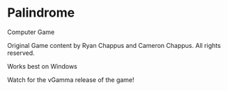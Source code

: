# Palindrome
Computer Game

Original Game content by Ryan Chappus and Cameron Chappus. All rights reserved.

Works best on Windows

Watch for the vGamma release of the game!
